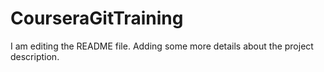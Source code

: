# CourseraGitTraining
I am editing the README file. Adding some more details about the project description.
